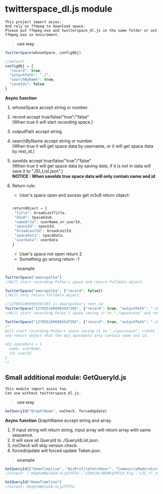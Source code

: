 # twitterspace_dl.js module

```
This project import axios.
And rely on ffmpeg to download space.
Please put ffmpeg.exe and twitterspace_dl.js in the same folder or set ffmpeg.exe in enviroment.
```

> **use way**

```javascript
TwitterSpace(whoseSpace, configObj)

//default
configObj = {
  "record": true,
  "outputPath": "./",
  "searchByName": true,
  "saveIds": false
}
```
**Async function**

1. whoseSpace accept string or number.  

2. record accept true/false/"true"/"false"  
(When true it will start recording space.)  

3. outputPath accept string  

4. searchByName accept string or number  
(When true it will get space data by username, or it will get space data by rest_id.)  

5. saveIds accept true/false/"true"/"false"   
(When true it will get space data by saving data, if it is not in data will save it to "./ID_List.json".)  
**NOTICE : When saveIds true space data will only contain name and id**

6. Return rule: 
   - User's space open and sucess get m3u8 return object:
   ```javascript
   
   returnObject = {
    "title": broadcastTitle,
    "m3u8": Spacem3u8,
    "nameOrId": userName_or_userId,
    "spaceId": spaceId,
    "broadcastId": broadcastId,
    "spaceData": spaceData,
    "userData": userData
   }
   
   ```
   - User's space not open return 2
   - Something go wrong return -1

> **example**
```javascript
TwitterSpace("omarupolka")
//Will start recording Polka's space and return fulldata object.

TwitterSpace("omarupolka", {"record": false})
//Will only return fulldata object.

//1270551806993547265 is omarupolka's rest_id
TwitterSpace("1270551806993547265", {"record": true, "outputPath": "./spacesave", "searchByName": false})
//Will start recording Polka's space saving it to "./spacesave" and return fulldata object.

TwitterSpace("1270551806993547265", {"record": true, "outputPath": "./spacesave", "searchByName": false, "saveIds": true})
/*
Will start recording Polka's space saving it to "./spacesave", create json file save ids, 
and return object that the obj.spaceData only contain name and id.

obj.spaceData = {
  name: userName,
  id: userId
}
*/
```
## Small additional module: GetQueryId.js
```
This module import axios too.
Can use without twitterspace_dl.js.
```
> **use way**

```javascript
GetQueryId("QraphlName", noCheck, forcedUpdate)
```
**Async function**
QraphlName accept string and array.
1. If input string will return string, input array will return array with same sequence.
2. It will save all QueryId to ./QueryIdList.json.
3. noCheck will skip version check.
4. forcedUpdate will forced update Token.json.
> **example**
```javascript
GetQueryId(["HomeTimeline", "BizProfileFetchUser", "CommunityModeratorsTimeline"])
//output: ['bkgUzmWplULW-ncjplP5Tw','o3OXj0LtB6MkqfR7o3_Fig','uJC_rT_soX7ePpHF9hXnpw']

GetQueryId("HomeTimeline")
//output: bkgUzmWplULW-ncjplP5Tw
```
